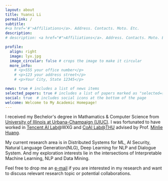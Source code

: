 ```yaml
---
layout: about
title: Yuanxi Li
permalink: /
subtitle: 
#<a href='#'>Affiliations</a>. Address. Contacts. Moto. Etc.
description: 
# description: <a href="#">Affiliations</a>. Address. Contacts. Moto. Etc.

profile:
  align: right
  image: lyx.jpg
  image_circular: false # crops the image to make it circular
  more_info: 
    # <p>555 your office number</p>
    # <p>123 your address street</p>
    # <p>Your City, State 12345</p>

news: true # includes a list of news items
selected_papers: true # includes a list of papers marked as "selected={true}"
social: true  # includes social icons at the bottom of the page
welcome: Welcome to My Academic Homepage!
---
```

I received my Bechelor's degree in Mathamatics & Computer Science from <a href="https://illinois.edu/">University of Illinois at Urbana-Champaign (UIUC)</a>. I was fortunated to have worked in <a href="https://ai.tencent.com/">Tencent AI Lab</a>@WXG and <a href="http://coai.cs.tsinghua.edu.cn/">CoAI Lab@THU</a> advised by Prof. <a href="http://coai.cs.tsinghua.edu.cn/hml">Minlie Huang</a>.

My current research area is in Distributed Systems for ML, AI Security, Natural Language Generation(NLG), Deep Learning for NLP and Dialogue System. 
And my exploration interests lie in the intersections of Interpretable Machine Learning, NLP and Data Mining.

Feel free to drop me an <a href="mailto:{{ site.email | encode_email }}">e-mail</a> if you are interested in my research and want to discuss relevant research topic or potential collaborations.
